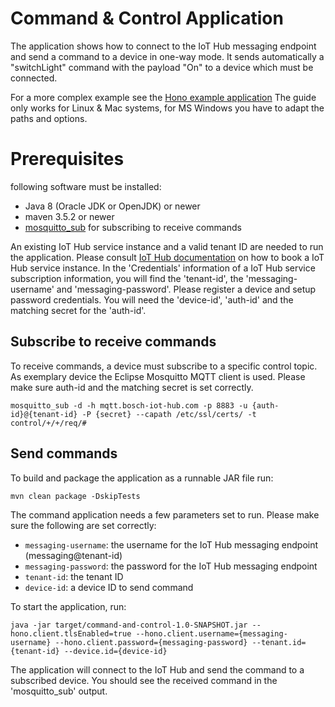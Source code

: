 # Command & Control Application

The application shows how to connect to the IoT Hub messaging endpoint and send a command to a device in one-way mode.
It sends automatically a "switchLight" command with the payload "On" to a device which must be connected.

For a more complex example see the [Hono example application](https://github.com/eclipse/hono/tree/master/example)
The guide only works for Linux & Mac systems, for MS Windows you have to adapt the paths and options.

# Prerequisites  

following software must be installed:

* Java 8 (Oracle JDK or OpenJDK) or newer
* maven 3.5.2 or newer
* [mosquitto_sub](https://mosquitto.org/) for subscribing to receive commands


An existing IoT Hub service instance and a valid tenant ID are needed to run the application. 
Please consult [IoT Hub documentation](https://docs.bosch-iot-hub.com/booktenant.html) on how to book a IoT Hub service instance. 
In the 'Credentials' information of a IoT Hub service subscription information, you will find the 'tenant-id', the 'messaging-username' and 'messaging-password'. 
Please register a device and setup password credentials. You will need the 'device-id', 'auth-id' and the matching secret for the 'auth-id'.  

## Subscribe to receive commands

To receive commands, a device must subscribe to a specific control topic. 
As exemplary device the Eclipse Mosquitto MQTT client is used. Please make sure auth-id and the matching secret is set correctly.
  
~~~
mosquitto_sub -d -h mqtt.bosch-iot-hub.com -p 8883 -u {auth-id}@{tenant-id} -P {secret} --capath /etc/ssl/certs/ -t control/+/+/req/#
~~~

## Send commands 

To build and package the application as a runnable JAR file run:

~~~
mvn clean package -DskipTests
~~~

The command application needs a few parameters set to run. Please make sure the following are set correctly:

* `messaging-username`: the username for the IoT Hub messaging endpoint (messaging@tenant-id)
* `messaging-password`: the password for the IoT Hub messaging endpoint
* `tenant-id`: the tenant ID
* `device-id`: a device ID to send command


To start the application, run:

~~~
java -jar target/command-and-control-1.0-SNAPSHOT.jar --hono.client.tlsEnabled=true --hono.client.username={messaging-username} --hono.client.password={messaging-password} --tenant.id={tenant-id} --device.id={device-id}
~~~

The application will connect to the IoT Hub and send the command to a subscribed device. You should see the received command in the 'mosquitto_sub' output. 